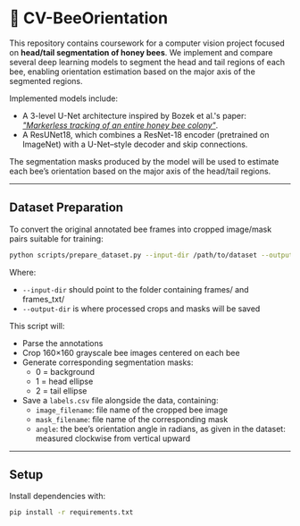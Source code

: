 # 🐝 CV-BeeOrientation

This repository contains coursework for a computer vision project focused on **head/tail segmentation of honey bees**.
We implement and compare several deep learning models to segment the head and tail regions of each bee, enabling
orientation estimation based on the major axis of the segmented regions.

Implemented models include:

- A 3-level U-Net architecture inspired by Bozek et al.'s paper: [*"Markerless tracking of an entire honey bee
  colony"*](https://www.nature.com/articles/s41467-021-21769-1).
- A ResUNet18, which combines a ResNet-18 encoder (pretrained on ImageNet) with a U-Net–style decoder and skip
  connections.

The segmentation masks produced by the model will be used to estimate each bee’s orientation based on the major axis of
the head/tail regions.


---

## Dataset Preparation

To convert the original annotated bee frames into cropped image/mask pairs suitable for training:

```bash
python scripts/prepare_dataset.py --input-dir /path/to/dataset --output-dir dataset/processed
```

Where:

- `--input-dir` should point to the folder containing frames/ and frames_txt/
- `--output-dir` is where processed crops and masks will be saved

This script will:

- Parse the annotations
- Crop 160×160 grayscale bee images centered on each bee
- Generate corresponding segmentation masks:
    - 0 = background
    - 1 = head ellipse
    - 2 = tail ellipse
- Save a `labels.csv` file alongside the data, containing:
    - `image_filename`: file name of the cropped bee image
    - `mask_filename`: file name of the corresponding mask
    - `angle`: the bee’s orientation angle in radians, as given in the dataset: measured clockwise from vertical upward

--- 

## Setup

Install dependencies with:

```bash
pip install -r requirements.txt
```
